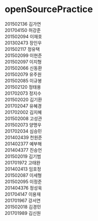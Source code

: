 # openSourcePractice
201502136 김가연 <br>
201704150 허강준 <br>
201502094 이재호 <br>
201302473 장인우 <br>
201502117 정유택 <br>
201502099 이현준 <br>
201502097 이지형 <br>
201502066 신동환 <br>
201502079 유주원 <br>
201502085 이규봉 <br>
201502120 정태용 <br>
201702073 정지수 <br>
201502020 김기환 <br>
201702047 유혜경 <br>
201702002 김지혜 <br>
201502008 고성관 <br>
201502073 양명우 <br>
201702034 심승민 <br>
201402439 천원준 <br>
201402377 예부해 <br>
201404377 진승언 <br>
201502019 김기범 <br>
201701972 고태완 <br>
201402413 임호정 <br>
201502087 이세형 <br>
201502095 이정준 <br>
201404376 정성욱 <br>
201704147 이용재 <br>
201701967 강서연 <br>
201502018 김경민 <br>
201701989 김신원 <br>
